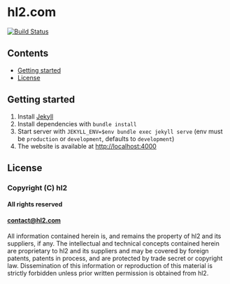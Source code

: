 hl2.com
=======

[![Build Status](https://travis-ci.com/hl2/hl2.com.svg?branch=master)](https://travis-ci.com/hl2/hl2.com)

Contents
--------

- [Getting started](#getting-started)
- [License](#license)

Getting started
---------------

1. Install [Jekyll](https://jekyllrb.com/docs/installation)
2. Install dependencies with `bundle install`
3. Start server with `JEKYLL_ENV=$env bundle exec jekyll serve` (env must be `production` or `development`, defaults to `development`)
4. The website is available at [http://localhost:4000](http://localhost:4000)

License
-------

### Copyright (C) hl2

#### All rights reserved
#### contact@hl2.com

All information contained herein is, and remains the property of
hl2 and its suppliers, if any. The intellectual and technical
concepts contained herein are proprietary to hl2 and its suppliers
and may be covered by foreign patents, patents in process, and are
protected by trade secret or copyright law. Dissemination of this
information or reproduction of this material is strictly forbidden unless
prior written permission is obtained from hl2.
